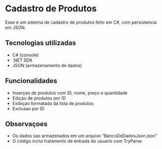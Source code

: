 ﻿# Cadastro de Produtos

 Esse é um sistema de cadastro de produtos feito em C#,
com persistencia em JSON.

## Tecnologias utilizadas
- C# (console)
- .NET SDK
- JSON (armazenamento de dados)

## Funcionalidades
- Inserçao de produtos com ID, nome, preço e quantidade
- Ediçao de produtos por ID
- Exibiçao formatada da lista de produtos
- Exclusao por ID

## Observaçoes
- Os dados sao armazenados em um arquivo "BancoDeDadosJson.json"
- O código inclui tratamento de entrada do usuario com TryParse